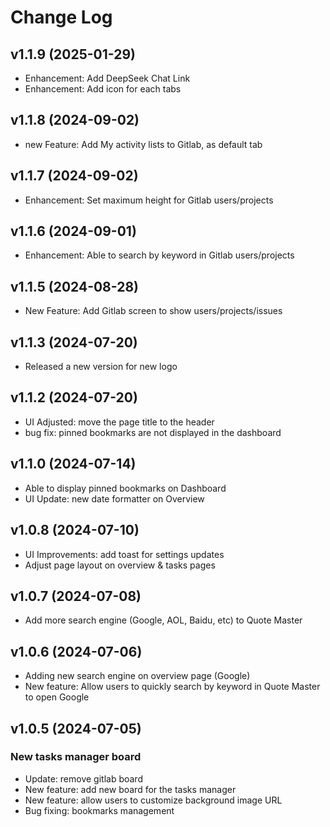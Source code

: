 # Change Log

## v1.1.9 (2025-01-29)

- Enhancement: Add DeepSeek Chat Link
- Enhancement: Add icon for each tabs

## v1.1.8 (2024-09-02)

- new Feature: Add My activity lists to Gitlab, as default tab

## v1.1.7 (2024-09-02)

- Enhancement: Set maximum height for Gitlab users/projects

## v1.1.6 (2024-09-01)

- Enhancement: Able to search by keyword in Gitlab users/projects

## v1.1.5 (2024-08-28)

- New Feature: Add Gitlab screen to show users/projects/issues

## v1.1.3 (2024-07-20)

- Released a new version for new logo

## v1.1.2 (2024-07-20)

- UI Adjusted: move the page title to the header
- bug fix: pinned bookmarks are not displayed in the dashboard

## v1.1.0 (2024-07-14)

- Able to display pinned bookmarks on Dashboard
- UI Update: new date formatter on Overview

## v1.0.8 (2024-07-10)

- UI Improvements: add toast for settings updates
- Adjust page layout on overview & tasks pages

## v1.0.7 (2024-07-08)

- Add more search engine (Google, AOL, Baidu, etc) to Quote Master

## v1.0.6 (2024-07-06)

- Adding new search engine on overview page (Google)
- New feature: Allow users to quickly search by keyword in Quote Master to open Google

## v1.0.5 (2024-07-05)

### New tasks manager board

- Update: remove gitlab board
- New feature: add new board for the tasks manager
- New feature: allow users to customize background image URL
- Bug fixing: bookmarks management
